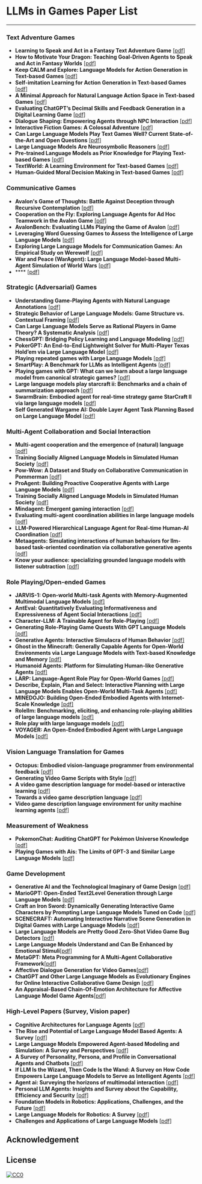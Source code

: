 # LLMs in Games Paper List

* * *

### Text Adventure Games
- **Learning to Speak and Act in a Fantasy Text Adventure Game** [[pdf]](http://xxx)
- **How to Motivate Your Dragon: Teaching Goal-Driven Agents to Speak and Act in Fantasy Worlds** [[pdf]](http://xxx)
- **Keep CALM and Explore: Language Models for Action Generation in Text-based Games** [[pdf]](http://xxx)
- **Self-imitation Learning for Action Generation in Text-based Games** [[pdf]](http://xxx)
- **A Minimal Approach for Natural Language Action Space in Text-based Games** [[pdf]](http://xxx)
- **Evaluating ChatGPT’s Decimal Skills and Feedback Generation in a Digital Learning Game** [[pdf]](http://xxx)
- **Dialogue Shaping: Empowering Agents through NPC Interaction** [[pdf]](http://xxx)
- **Interactive Fiction Games: A Colossal Adventure** [[pdf]](http://xxx)
- **Can Large Language Models Play Text Games Well? Current State-of-the-Art and Open Questions** [[pdf]](http://xxx)
- **Large Language Models Are Neurosymbolic Reasoners** [[pdf]](http://xxx)
- **Pre-trained Language Models as Prior Knowledge for Playing Text-based Games** [[pdf]](http://xxx)
- **TextWorld: A Learning Environment for Text-based Games** [[pdf]](http://xxx)
- **Human-Guided Moral Decision Making in Text-based Games** [[pdf]](http://xxx)


### Communicative Games
- **Avalon's Game of Thoughts: Battle Against Deception through Recursive Contemplation** [[pdf]](https://arxiv.org/abs/2310.01320)
- **Cooperation on the Fly: Exploring Language Agents for Ad Hoc Teamwork in the Avalon Game** [[pdf]](http://xxx)
- **AvalonBench: Evaluating LLMs Playing the Game of Avalon** [[pdf]](http://xxx)
- **Leveraging Word Guessing Games to Assess the Intelligence of Large Language Models** [[pdf]](https://arxiv.org/abs/2310.01320)
- **Exploring Large Language Models for Communication Games: An Empirical Study on Werewolf** [[pdf]](http://xxx)
- **War and Peace (WarAgent): Large Language Model-based Multi-Agent Simulation of World Wars** [[pdf]](http://xxx)
- **** [[pdf]](http://xxx)

### Strategic (Adversarial) Games
- **Understanding Game-Playing Agents with Natural Language Annotations** [[pdf]]()
- **Strategic Behavior of Large Language Models: Game Structure vs. Contextual Framing** [[pdf]]()
- **Can Large Language Models Serve as Rational Players in Game Theory? A Systematic Analysis** [[pdf]]()
- **ChessGPT: Bridging Policy Learning and Language Modeling** [[pdf]]()
- **PokerGPT: An End-to-End Lightweight Solver for Multi-Player Texas Hold’em via Large Language Model** [[pdf]]()
- **Playing repeated games with Large Language Models** [[pdf]]()
- **SmartPlay: A Benchmark for LLMs as Intelligent Agents** [[pdf]]()
- **Playing games with GPT: What can we learn about a large language model from canonical strategic games?** [[pdf]]()
- **Large language models play starcraft ii: Benchmarks and a chain of summarization approach** [[pdf]]()
- **SwarmBrain: Embodied agent for real-time strategy game StarCraft II via large language models** [[pdf]]()
- **Self Generated Wargame AI: Double Layer Agent Task Planning Based on Large Language Model** [[pdf]]()


### Multi-Agent Collaboration and Social Interaction
- **Multi-agent cooperation and the emergence of (natural) language** [[pdf]](http://xxx)
- **Training Socially Aligned Language Models in Simulated Human Society** [[pdf]](http://xxx)
- **Pow-Wow: A Dataset and Study on Collaborative Communication in Pommerman** [[pdf]](http://xxx)
- **ProAgent: Building Proactive Cooperative Agents with Large Language Models** [[pdf]](http://xxx)
- **Training Socially Aligned Language Models in Simulated Human Society** [[pdf]](http://xxx)
- **Mindagent: Emergent gaming interaction** [[pdf]](http://xxx)
- **Evaluating multi-agent coordination abilities in large language models** [[pdf]](http://xxx)
- **LLM-Powered Hierarchical Language Agent for Real-time Human-AI Coordination** [[pdf]](http://xxx)
- **Metaagents: Simulating interactions of human behaviors for llm-based task-oriented coordination via collaborative generative agents** [[pdf]](http://xxx)
- **Know your audience: specializing grounded language models with listener subtraction** [[pdf]](http://xxx)

### Role Playing/Open-ended Games
- **JARVIS-1: Open-world Multi-task Agents with Memory-Augmented Multimodal Language Models** [[pdf]](http://xxx)
- **AntEval: Quantitatively Evaluating Informativeness and Expressiveness of Agent Social Interactions** [[pdf]](http://xxx)
- **Character-LLM: A Trainable Agent for Role-Playing** [[pdf]](http://xxx)
- **Generating Role-Playing Game Quests With GPT Language Models** [[pdf]](http://xxx)
- **Generative Agents: Interactive Simulacra of Human Behavior** [[pdf]](http://xxx)
- **Ghost in the Minecraft: Generally Capable Agents for Open-World Environments via Large Language Models with Text-based Knowledge and Memory** [[pdf]](http://xxx)
- **Humanoid Agents: Platform for Simulating Human-like Generative Agents** [[pdf]](http://xxx)
- **LARP: Language-Agent Role Play for Open-World Games** [[pdf]](http://xxx)
- **Describe, Explain, Plan and Select: Interactive Planning with Large Language Models Enables Open-World Multi-Task Agents** [[pdf]](http://xxx)
- **MINEDOJO: Building Open-Ended Embodied Agents with Internet-Scale Knowledge** [[pdf]](http://xxx)
- **Rolellm: Benchmarking, eliciting, and enhancing role-playing abilities of large language models** [[pdf]](http://xxx)
- **Role play with large language models** [[pdf]](http://xxx)
- **VOYAGER: An Open-Ended Embodied Agent with Large Language Models** [[pdf]](http://xxx)

### Vision Language Translation for Games
- **Octopus: Embodied vision-language programmer from environmental feedback** [[pdf]](http://xxx)
- **Generating Video Game Scripts with Style** [[pdf]](http://xxx)
- **A video game description language for model-based or interactive learning** [[pdf]](http://xxx)
- **Towards a video game description language** [[pdf]](http://xxx)
- **Video game description language environment for unity machine learning agents** [[pdf]](http://xx)

### Measurement of Weakness
- **PokemonChat: Auditing ChatGPT for Pokémon Universe Knowledge** [[pdf]](http://xx)
- **Playing Games with Ais: The Limits of GPT-3 and Similar Large Language Models** [[pdf]](http://xxx)


### Game Development
- **Generative AI and the Technological Imaginary of Game Design** [[pdf]](http://xxx)
- **MarioGPT: Open-Ended Text2Level Generation through Large Language Models** [[pdf]](http://xxx)
- **Craft an Iron Sword: Dynamically Generating Interactive Game Characters by Prompting Large Language Models Tuned on Code** [[pdf]](http://xxx)
- **SCENECRAFT: Automating Interactive Narrative Scene Generation in Digital Games with Large Language Models** [[pdf]](http://xxx)
- **Large Language Models are Pretty Good Zero-Shot Video Game Bug Detectors** [[pdf]](http://xxx)
- **Large Language Models Understand and Can Be Enhanced by Emotional Stimuli**[[pdf]](http://xxx)
- **MetaGPT: Meta Programming for A Multi-Agent Collaborative Framework**[[pdf]](http://xxx)
- **Affective Dialogue Generation for Video Games**[[pdf]](http://xxx)
- **ChatGPT and Other Large Language Models as Evolutionary Engines for Online Interactive Collaborative Game Design** [[pdf]](http://xxx)
- **An Appraisal-Based Chain-Of-Emotion Architecture for Affective Language Model Game Agents**[[pdf]](http://xxx)

### High-Level Papers (Survey, Vision paper)
- **Cognitive Architectures for Language Agents** [[pdf]](http://xxx)
- **The Rise and Potential of Large Language Model Based Agents: A Survey** [[pdf]](http://xxx)
- **Large Language Models Empowered Agent-based Modeling and Simulation: A Survey and Perspectives** [[pdf]](http://xxx)
- **A Survey of Personality, Persona, and Profile in Conversational Agents and Chatbots** [[pdf]](http://xxx)
- **If LLM Is the Wizard, Then Code Is the Wand: A Survey on How Code Empowers Large Language Models to Serve as Intelligent Agents** [[pdf]](http://xx)
- **Agent ai: Surveying the horizons of multimodal interaction** [[pdf]](http://xxx)
- **Personal LLM Agents: Insights and Survey about the Capability, Efficiency and Security** [[pdf]](http://xxx)
- **Foundation Models in Robotics: Applications, Challenges, and the Future** [[pdf]](http://xxx)
- **Large Language Models for Robotics: A Survey** [[pdf]](http://xxx)
- **Challenges and Applications of Large Language Models** [[pdf]](http://xxx)

## Acknowledgement

## License
[![CC0](http://mirrors.creativecommons.org/presskit/buttons/88x31/svg/cc-zero.svg)](https://creativecommons.org/publicdomain/zero/1.0/)

